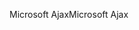 <span data-ttu-id="4577f-101">Microsoft Ajax</span><span class="sxs-lookup"><span data-stu-id="4577f-101">Microsoft Ajax</span></span>